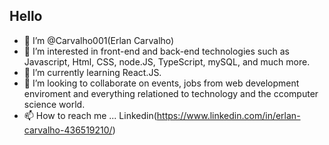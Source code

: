 ## Hello

- 👋 I’m @Carvalho001(Erlan Carvalho)
- 👀 I’m interested in front-end and back-end technologies such as Javascript, Html, CSS, node.JS, TypeScript, mySQL, and much more. 
- 🌱 I’m currently learning React.JS.
- 💞️ I’m looking to collaborate on events, jobs from web development enviroment and everything relationed to technology and the ccomputer science world.
- 📫 How to reach me ... Linkedin(https://www.linkedin.com/in/erlan-carvalho-436519210/)

<!---
Carvalho001/Carvalho001 is a ✨ special ✨ repository because its `README.md` (this file) appears on your GitHub profile.
You can click the Preview link to take a look at your changes.
--->
